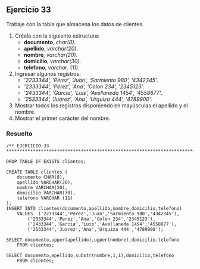 ## Ejercicio 33

Trabaje con la tabla que almacena los datos de clientes.

1. Créela con la siguiente estructura:
	* **documento**, *char(8)*.
	* **apellido**, *varchar(20)*.
	* **nombre**, *varchar(20)*.
	* **domicilio**, *varchar(30)*.
	* **telefono**, *varchar*. (11)
2. Ingresar algunos registros:
	* *'2233344', 'Pérez', 'Juan', 'Sarmiento 980', '4342345'*.
	* *'2333344', 'Pérez', 'Ana', 'Colon 234', '2345123'*.
	* *'2433344', 'García', 'Luis', 'Avellaneda 1454', '4558877'*.
	* *'2533344', 'Juárez', 'Ana', 'Urquiza 444', '4789900'*.
3. Mostrar todos los registros disponiendo en mayúsculas el apellido y el nombre.
4. Mostrar el primer carácter del nombre.


### Resuelto	
``` 			
/** EJERCICIO 33
******************************************************************************/

DROP TABLE IF EXISTS clientes;

CREATE TABLE clientes (
	documento CHAR(8),
	apellido VARCHAR(20),
	nombre VARCHAR(20),
	domicilio VARCHAR(30),
	telefono VARCHAR (11)
);
INSERT INTO clientes(documento,apellido,nombre,domicilio,telefono)
	VALUES	('2233344','Perez','Juan','Sarmiento 980','4342345'),
		('2333344','Perez','Ana','Colon 234','2345123'),
		('2433344','Garcia','Luis','Avellaneda 1454','4558877'),
		('2533344','Juarez','Ana','Urquiza 444','4789900');

SELECT documento,upper(apellido),upper(nombre),domicilio,telefono 
	FROM clientes;
	
SELECT documento,apellido,substr(nombre,1,1),domicilio,telefono 
	FROM clientes;


``` 			
